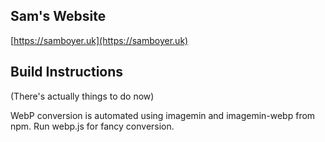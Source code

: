 ## Sam's Website

[https://samboyer.uk](https://samboyer.uk)

## Build Instructions

(There's actually things to do now)

WebP conversion is automated using imagemin and imagemin-webp from npm. Run webp.js for fancy conversion.